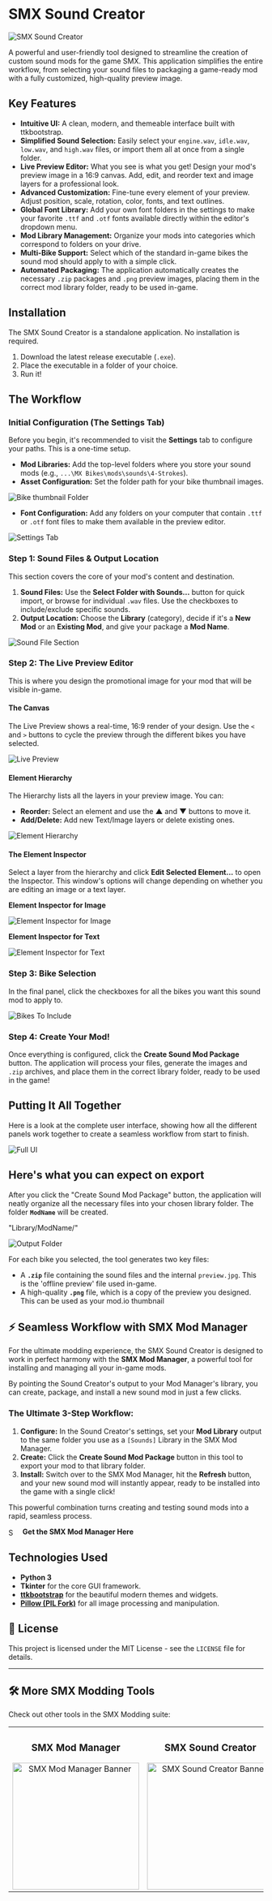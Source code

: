 # SMX Sound Creator

![SMX Sound Creator](assets/smx_sound_creator.png)

A powerful and user-friendly tool designed to streamline the creation of custom sound mods for the game SMX. This application simplifies the entire workflow, from selecting your sound files to packaging a game-ready mod with a fully customized, high-quality preview image.

## Key Features

*   **Intuitive UI:** A clean, modern, and themeable interface built with ttkbootstrap.
*   **Simplified Sound Selection:** Easily select your `engine.wav`, `idle.wav`, `low.wav`, and `high.wav` files, or import them all at once from a single folder.
*   **Live Preview Editor:** What you see is what you get! Design your mod's preview image in a 16:9 canvas. Add, edit, and reorder text and image layers for a professional look.
*   **Advanced Customization:** Fine-tune every element of your preview. Adjust position, scale, rotation, color, fonts, and text outlines.
*   **Global Font Library:** Add your own font folders in the settings to make your favorite `.ttf` and `.otf` fonts available directly within the editor's dropdown menu.
*   **Mod Library Management:** Organize your mods into categories which correspond to folders on your drive.
*   **Multi-Bike Support:** Select which of the standard in-game bikes the sound mod should apply to with a simple click.
*   **Automated Packaging:** The application automatically creates the necessary `.zip` packages and `.png` preview images, placing them in the correct mod library folder, ready to be used in-game.

## Installation

The SMX Sound Creator is a standalone application. No installation is required.

1.  Download the latest release executable (`.exe`).
2.  Place the executable in a folder of your choice.
3.  Run it!

## The Workflow

### Initial Configuration (The Settings Tab)

Before you begin, it's recommended to visit the **Settings** tab to configure your paths. This is a one-time setup.

*   **Mod Libraries:** Add the top-level folders where you store your sound mods (e.g., `...\MX Bikes\mods\sounds\4-Strokes`).
*   **Asset Configuration:** Set the folder path for your bike thumbnail images.

![Bike thumbnail Folder](docs/BikeThumbnailFolder.png)

*   **Font Configuration:** Add any folders on your computer that contain `.ttf` or `.otf` font files to make them available in the preview editor.

![Settings Tab](docs/SettingsTab.png)

### Step 1: Sound Files & Output Location

This section covers the core of your mod's content and destination.

1.  **Sound Files:** Use the **Select Folder with Sounds...** button for quick import, or browse for individual `.wav` files. Use the checkboxes to include/exclude specific sounds.
2.  **Output Location:** Choose the **Library** (category), decide if it's a **New Mod** or an **Existing Mod**, and give your package a **Mod Name**.

![Sound File Section](docs/SoundFileSection.png)

### Step 2: The Live Preview Editor

This is where you design the promotional image for your mod that will be visible in-game.

#### The Canvas

The Live Preview shows a real-time, 16:9 render of your design. Use the `<` and `>` buttons to cycle the preview through the different bikes you have selected.

![Live Preview](docs/LivePreview.png)

#### Element Hierarchy

The Hierarchy lists all the layers in your preview image. You can:
*   **Reorder:** Select an element and use the **▲** and **▼** buttons to move it.
*   **Add/Delete:** Add new Text/Image layers or delete existing ones.

![Element Hierarchy](docs/ElementHierarchy.png)

#### The Element Inspector

Select a layer from the hierarchy and click **Edit Selected Element...** to open the Inspector. This window's options will change depending on whether you are editing an image or a text layer.

**Element Inspector for Image**

![Element Inspector for Image](docs/ElementInspectorImage.png)

**Element Inspector for Text**

![Element Inspector for Text](docs/ElementInspectorText.png)

### Step 3: Bike Selection

In the final panel, click the checkboxes for all the bikes you want this sound mod to apply to.

![Bikes To Include](docs/BikesToInclude.png)

### Step 4: Create Your Mod!

Once everything is configured, click the **Create Sound Mod Package** button. The application will process your files, generate the images and `.zip` archives, and place them in the correct library folder, ready to be used in the game!

## Putting It All Together

Here is a look at the complete user interface, showing how all the different panels work together to create a seamless workflow from start to finish.

![Full UI](docs/FullUI.png)

## Here's what you can expect on export
After you click the "Create Sound Mod Package" button, the application will neatly organize all the necessary files into your chosen library folder.
The folder **`ModName`** will be created.

"Library/ModName/"

![Output Folder](docs/OutputFolder.png)

For each bike you selected, the tool generates two key files:
*   A **`.zip`** file containing the sound files and the internal `preview.jpg`. This is the 'offline preview' file used in-game.
*   A high-quality **`.png`** file, which is a copy of the preview you designed. This can be used as your mod.io thumbnail


## ⚡ Seamless Workflow with SMX Mod Manager

For the ultimate modding experience, the SMX Sound Creator is designed to work in perfect harmony with the **SMX Mod Manager**, a powerful tool for installing and managing all your in-game mods.

By pointing the Sound Creator's output to your Mod Manager's library, you can create, package, and install a new sound mod in just a few clicks.

### The Ultimate 3-Step Workflow:

1.  **Configure:** In the Sound Creator's settings, set your **Mod Library** output to the same folder you use as a `[Sounds]` Library in the SMX Mod Manager.
2.  **Create:** Click the **Create Sound Mod Package** button in this tool to export your mod to that library folder.
3.  **Install:** Switch over to the SMX Mod Manager, hit the **Refresh** button, and your new sound mod will instantly appear, ready to be installed into the game with a single click!

This powerful combination turns creating and testing sound mods into a rapid, seamless process.

<a href="https://github.com/kBeQ/SMX-Mod-Manager" style="text-decoration: none;">
  <img src="assets/Ico_smx_mod_manager.png" alt="SMX Mod Manager Icon" width="16" height="16" style="vertical-align: middle;">
  &nbsp;
  <strong>Get the SMX Mod Manager Here</strong>
</a>

## Technologies Used

*   **Python 3**
*   **Tkinter** for the core GUI framework.
*   **[ttkbootstrap](https://github.com/israel-dryer/ttkbootstrap)** for the beautiful modern themes and widgets.
*   **[Pillow (PIL Fork)](https://python-pillow.org/)** for all image processing and manipulation.

## 📄 License
This project is licensed under the MIT License - see the `LICENSE` file for details.

---

## 🛠️ More SMX Modding Tools

Check out other tools in the SMX Modding suite:

<table width="100%">
 <tr>
  <td align="center" width="50%">
    <h3>SMX Mod Manager</h3>
    <a href="https://github.com/kBeQ/SMX-Mod-Manager">
      <img src="https://raw.githubusercontent.com/kBeQ/SMX-Mod-Manager/main/assets/Ico_smx_mod_manager.png" width="250" alt="SMX Mod Manager Banner">
    </a>
  </td>
  <td align="center" width="50%">
    <h3>SMX Sound Creator</h3>
    <a href="https://github.com/kBeQ/SMX-Sound-Creator">
      <img src="https://raw.githubusercontent.com/kBeQ/SMX-Sound-Creator/main/assets/smx_sound_creator.png" width="250" alt="SMX Sound Creator Banner">
    </a>
  </td>
 </tr>
</table>